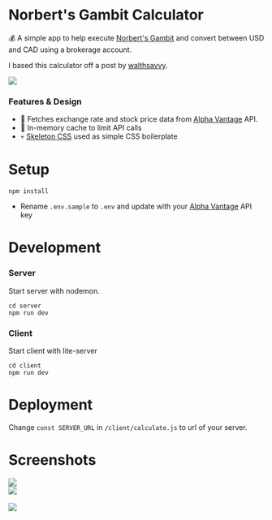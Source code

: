 # Norbert's Gambit Calculator

:moneybag: A simple app to help execute [Norbert's Gambit](https://wealthsavvy.ca/norberts-gambit-questrade/) and convert between USD and CAD using a brokerage account.

I based this calculator off a post by [walthsavvy](https://wealthsavvy.ca/norberts-gambit-questrade/).

<kbd> 
<img src="https://user-images.githubusercontent.com/85373263/132903636-c06c7e40-4f51-4cc9-95ce-f46c05a5a0b8.png"/>
</kbd>

### Features & Design

- :dog: Fetches exchange rate and stock price data from [Alpha Vantage](https://www.alphavantage.co/) API.
- :brain: In-memory cache to limit API calls
- :skull: [Skeleton CSS](http://getskeleton.com/) used as simple CSS boilerplate

# Setup

```
npm install
```

- Rename `.env.sample` to `.env` and update with your [Alpha Vantage](https://www.alphavantage.co/) API key

# Development

### Server

Start server with nodemon.

```
cd server
npm run dev
```

### Client

Start client with lite-server

```
cd client
npm run dev
```

# Deployment

Change `const SERVER_URL` in `/client/calculate.js` to url of your server.

# Screenshots

<kbd> 
<img src="https://user-images.githubusercontent.com/85373263/132903636-c06c7e40-4f51-4cc9-95ce-f46c05a5a0b8.png"/>
</kbd>
</br>

<kbd> 
<img src="https://user-images.githubusercontent.com/85373263/132903711-4d043da2-697c-428c-9dba-4c7c3ed8aeb0.png"/>
</kbd>
</br>
</br>

<kbd> 
<img src="https://user-images.githubusercontent.com/85373263/132903722-fe57458b-64a9-4260-8357-e364d46f8815.png"/>
</kbd>

